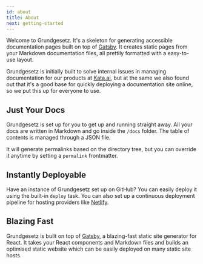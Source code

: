 ```yaml
---
id: about
title: About
next: getting-started
---
```


Welcome to Grundgesetz. It's a skeleton for generating accessible documentation pages built on top of [Gatsby](https://www.gatsbyjs.org). It creates static pages from your Markdown documentation files, all prettily formatted with a easy-to-use layout.

Grundgesetz is initially built to solve internal issues in managing documentation for our products at [Kata.ai](https://kata.ai/), but at the same we also found out that it's a good base for quickly deploying a documentation site online, so we put this up for everyone to use.

## Just Your Docs

Grundgesetz is set up for you to get up and running straight away. All your docs are written in Markdown and go inside the `/docs` folder. The table of contents is managed through a JSON file.

It will generate permalinks based on the directory tree, but you can override it anytime by setting a `permalink` frontmatter.

## Instantly Deployable

Have an instance of Grundgesetz set up on GitHub? You can easily deploy it using the built-in `deploy` task. You can also set up a continuous deployment pipeline for hosting providers like [Netlify](https://www.netlify.com/).

## Blazing Fast

Grundgesetz is built on top of [Gatsby](https://www.gatsbyjs.org), a blazing-fast static site generator for React. It takes your React components and Markdown files and builds an optimised static website which can be easily deployed on many static site hosts.
